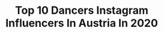 ---
title: Top 10 Dancers Instagram Influencers In Austria In 2020
description: >-
  Find top dancers Instagram influencers in Austria in 2020. Most popular hashtags: #dancer #dance #fashion #vienna.
platform: Instagram
profiles:
  - username: "glasinova"
    fullname: >-
      Katharina Glas
    location: "Austria"
    followers: 20786
    engagement: 1248
    commentsToLikes: 0.015160
    id: ck0vuxex1mlmz0i196p4lht75
    verified: false
    hashtags: "#theshowmustgoon, #matchalatte, #dancelnw, #flexigoals1o"
  - username: "aslalex"
    fullname: >-
      Alex Asl
    location: "Austria"
    followers: 2235
    engagement: 2067
    commentsToLikes: 0.051897
    id: ck6tpdencj8600j7150pa4xlh
    verified: false
    hashtags: "#dance, #austriashapes, #shapes, #teamshapers"
  - username: "nikishafogo"
    fullname: >-
      Nikisha Fogo
    location: "Austria"
    followers: 35974
    engagement: 902
    commentsToLikes: 0.047335
    id: ck15uba9wmbzr0i19q6236103
    verified: false
    hashtags: "#stagemoment, #lovemyjob, #rubies, #freedoflondon"
  - username: "konovalovaliudmila"
    fullname: >-
      Liudmila Konovalova
    location: "Austria"
    followers: 40461
    engagement: 372
    commentsToLikes: 0.014582
    id: ck0w3bzm5sms00i19jaox3sdp
    verified: false
    hashtags: "#lesetoiles, #lovefotoshooting, #masterclass, #music"
  - username: "christinazauner_"
    fullname: >-
      Christina Zauner
    location: "Austria"
    followers: 6801
    engagement: 768
    commentsToLikes: 0.029136
    id: ck8t0g79zryes0j78buqgume2
    verified: false
    hashtags: "#happyeaster, #saturday, #lamppost, #tarzan"
  - username: "cherevychko_denys"
    fullname: >-
      CHEREVYCHKO DENYS
    location: "Austria"
    followers: 24756
    engagement: 1032
    commentsToLikes: 0.011711
    id: ck6tyaa0v2jxz0j718l5l6yeq
    verified: false
    hashtags: "#tutuseveryday, #dance, #denyscherevychko, #cherevychkodenys"
  - username: "farah_fasi"
    fullname: >-
      Farah
    location: "Austria"
    followers: 2805
    engagement: 1407
    commentsToLikes: 0.050141
    id: ckaorlhgtnr7l0i78x3v2hph6
    verified: false
    hashtags: "#usestuffyoufindathome, #nyc, #sweden, #semifinals"
  - username: "mr.wjohn_"
    fullname: >-
      Fabian Wimberger - FW Fotos
    location: "Austria"
    followers: 24477
    engagement: 1253
    commentsToLikes: 0.024816
    id: ck6tw74ixqd6u0j711zswirq6
    verified: false
    hashtags: "#creativeoptic, #profilevision, #menwithstyle, #eventfotograf"
  - username: "nataliealisonofficial"
    fullname: >-
      Natalie Alison
    location: "Austria"
    followers: 6518
    engagement: 358
    commentsToLikes: 0.050691
    id: ck14j1c4qi4vm0i19qgspl9q2
    verified: false
    hashtags: "#stayhealthy, #travel, #dancer, #osterhase"
  - username: "salobassjosie"
    fullname: >-
      Luise Salome
    location: "Austria"
    followers: 6055
    engagement: 1103
    commentsToLikes: 0.027613
    id: ck8t65o94cb8n0j78j0kn9m4o
    verified: false
    hashtags: "#bassplayers, #staysafe, #contra, #photooftheday"
---